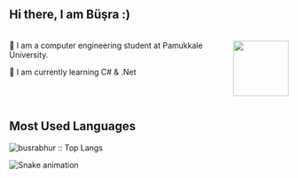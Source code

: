 ##  Hi there, I am Büşra :) 

<br>
<img align ="right" src="https://media0.giphy.com/media/CwTvSiWflgCGKgz5eb/giphy.gif?cid=ecf05e47w5z7avgje1jml27jyba4w6jnyo1ehwu3om4m9mch&rid=giphy.gif&ct=s" width="100" height="100">
 🔭 I am a computer engineering student at Pamukkale University.
 
 🌱 I am currently learning  C# & .Net 


<!--<img align ="" src="https://media0.giphy.com/media/xT9Igr21uuBKoANjck/giphy.gif?cid=ecf05e47cw2rpqzhwio7vy7r9slgcr8ovbybbbilwh9thweu&rid=giphy.gif&ct=s" width="60" height="60">I am currently learning  C#-->

<br><br>




## Most Used Languages

<p ><img src="https://github-readme-stats.vercel.app/api/top-langs/?username=busrabhur&langs_count=10&theme=aura&layout=compact" alt="busrabhur :: Top Langs" /></p>




<!--[![Instagram](https://img.shields.io/badge/-Instagram-c13584?style=flat&labelColor=c13584&logo=instagram&logoColor=white)](https://www.instagram.com/busrabhur)
[![Linkedin](https://img.shields.io/badge/-LinkedIn-blue?style=flat&logo=Linkedin&logoColor=white)](https://tr.linkedin.com/in/busrabuhur?trk=public_profile_browsemap)
[![Gmail](https://img.shields.io/badge/-Gmail-c14438?style=flat&logo=Gmail&logoColor=white)](mailto:busrabuhur20@gmail.com) -->


<!--![snake gif](https://github.com/busrabhur/busrabhur/blob/output/github-contribution-grid-snake.gif) -->

![Snake animation](https://github.com/busrabhur/busrabhur/blob/output/github-contribution-grid-snake.svg)


<!--## Profile Views  <img align="left" src="https://media.giphy.com/media/aA3mUKSrVr7gI/giphy.gif?cid=ecf05e47ahq84p2mqa575xdpf4q3gixwo2i0khzr4lk5psbd&rid=giphy.gif&ct=s" width="70">
  <p><img src="https://profile-counter.glitch.me/{busrabhur}/count.svg" alt="busrabhur :: Visitor's Count" /></p>

<br><br> -->


<!--<p ><img src="https://github-readme-stats.vercel.app/api/top-langs/?username=busrabhur&langs_count=10&theme=tokyonight&layout=compact" alt="busrabhur :: Top Langs" /></p> -->












<!--
**busrabhur/busrabhur** is a ✨ _special_ ✨ repository because its `README.md` (this file) appears on your GitHub profile.

Here are some ideas to get you started:

- 🔭 I’m currently working on ...
- 🌱 I’m currently learning ...
- 👯 I’m looking to collaborate on ...
- 🤔 I’m looking for help with ...
- 💬 Ask me about ...
- 📫 How to reach me: ...
- 😄 Pronouns: ...
- ⚡ Fun fact: ...
-->
